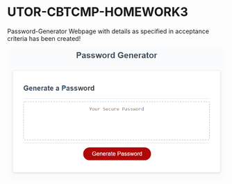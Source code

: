 # UTOR-CBTCMP-HOMEWORK3

Password-Generator  Webpage with details as specified in acceptance criteria has been created!


![Password Generator](./Assets/03-javascript-homework-demo.png)

